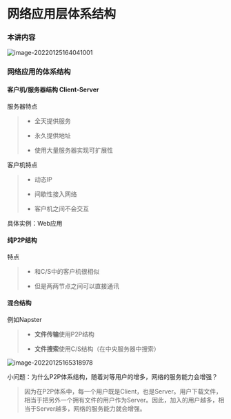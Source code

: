# 网络应用层体系结构

### 本讲内容

![image-20220125164041001](https://gitee.com/ccnuktd/pic-bed/raw/master/image-20220125164041001.png)

### 网络应用的体系结构

#### 客户机/服务器结构 Client-Server

服务器特点

>* 全天提供服务
>
>* 永久提供地址
>
>* 使用大量服务器实现可扩展性

客户机特点

>* 动态IP
>
>* 间歇性接入网络
>
>* 客户机之间不会交互

具体实例：Web应用

#### 纯P2P结构

特点

>* 和C/S中的客户机很相似
>
>* 但是两两节点之间可以直接通讯

#### 混合结构

例如Napster

> * **文件传输**使用P2P结构
>
> * **文件搜索**使用C/S结构（在中央服务器中搜索）

![image-20220125165318978](https://gitee.com/ccnuktd/pic-bed/raw/master/image-20220125165318978.png)

小问题：为什么P2P体系结构，随着对等用户的增多，网络的服务能力会增强？

>因为在P2P体系中，每一个用户既是Client，也是Server。用户下载文件，相当于把另外一个拥有文件的用户作为Server。因此，加入的用户越多，相当于Server越多，网络的服务能力就会增强。